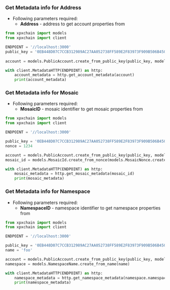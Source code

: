 
### Get Metadata info for Address

- Following parameters required:
  - **Address** - address to get account properties from

```python
from xpxchain import models
from xpxchain import client

ENDPOINT = '//localhost:3000'
public_key = '0EB448D07C7CCB312989AC27AA052738FF589E2F83973F909B506B450DC5C4E2'
  
account = models.PublicAccount.create_from_public_key(public_key, models.NetworkType.MIJIN_TEST)

with client.MetadataHTTP(ENDPOINT) as http:
    account_metadata = http.get_account_metadata(account)
    print(account_metadata)
```

### Get Metadata info for Mosaic

- Following parameters required:
  - **MosaicID** - mosaic identifier to get mosaic properties from

```python
from xpxchain import models
from xpxchain import client

ENDPOINT = '//localhost:3000'

public_key = '0EB448D07C7CCB312989AC27AA052738FF589E2F83973F909B506B450DC5C4E2'
nonce = 1234

account = models.PublicAccount.create_from_public_key(public_key, models.NetworkType.MIJIN_TEST)
mosaic_id = models.MosaicId.create_from_nonce(models.MosaicNonce.create_from_int(nonce), account)

with client.MetadataHTTP(ENDPOINT) as http:
    mosaic_metadata = http.get_mosaic_metadata(mosaic_id)
    print(mosaic_metadata)
```

### Get Metadata info for Namespace

- Following parameters required:
  - **NamespaceID** - namespace identifier to get namespace properties from

```python
from xpxchain import models
from xpxchain import client

ENDPOINT = '//localhost:3000'

public_key = '0EB448D07C7CCB312989AC27AA052738FF589E2F83973F909B506B450DC5C4E2'
name = 'foo'

account = models.PublicAccount.create_from_public_key(public_key, models.NetworkType.MIJIN_TEST)
namespace = models.NamespaceName.create_from_name(name)

with client.MetadataHTTP(ENDPOINT) as http:
    namespace_metadata = http.get_namespace_metadata(namespace.namespace_id)
    print(namespace_metadata)
```